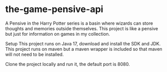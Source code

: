 # the-game-pensive-api
A Pensive in the Harry Potter series is a basin where wizards can store thoughts and memories outside themselves. This project is like a pensive but just for information on games in my collection.

Setup
This project runs on Java 17, download and install the SDK and JDK.
This project runs on maven but a maven wrapper is included so that maven will not need to be installed.

Clone the project locally and run it, the default port is 8080.
